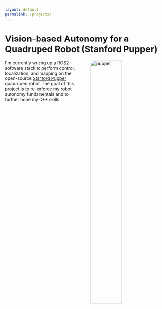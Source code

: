 ```yaml
---
layout: default
permalink: /projects/
---
```


<style>
    .profile {
    display: block;
    float: right;
    margin-left: 50px;
    border-radius: 20px;
    }
</style>

# Vision-based Autonomy for a Quadruped Robot (Stanford Pupper)

<p><img class="profile" align="right" src="https://juansala.github.io/media/Images/pupper.jpeg" alt="pupper" style="width:45%" /></p>

I'm currently writing up a ROS2 software stack to perform control, localization, and mapping on the open-source [Stanford Pupper](https://github.com/stanfordroboticsclub/StanfordQuadruped) quadruped robot. The goal of this project is to re-enforce my robot autonomy fundamentals and to further hone my C++ skills.